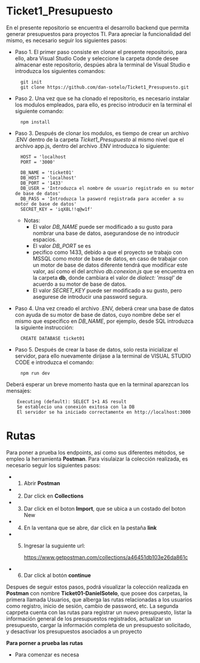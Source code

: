 # Ticket1_Presupuesto
En el presente repositorio se encuentra el desarrollo backend que permita generar presupuestos para proyectos TI. Para apreciar la funcionalidad del mismo, es necesario seguir los siguientes pasos:

* Paso 1. El primer paso consiste en clonar el presente repositorio, para ello, abra Visual Studio Code y seleccione la carpeta donde desee almacenar este repositorio, despúes abra la terminal de Visual Studio e introduzca los siguientes comandos:

        git init
        git clone https://github.com/dan-sotelo/Ticket1_Presupuesto.git

* Paso 2. Una vez que se ha clonado el repositorio, es necesario instalar los modulos empleados, para ello, es preciso introducir en la terminal el siguiente comando:

        npm install
    
* Paso 3. Después de clonar los modulos, es tiempo de crear un archivo .ENV dentro de la carpeta *Ticket1_Presupuesto* al mismo nivel que el archivo app.js, dentro del archivo .ENV introduzca lo siguiente:

        HOST = 'localhost
        PORT = '3000'
        
        DB_NAME = 'ticket01'
        DB_HOST = 'localhost'
        DB_PORT = '1433'
        DB_USER = 'Introduzca el nombre de usuario registrado en su motor de base de datos'
        DB_PASS = 'Introduzca la pasword registrada para acceder a su motor de base de datos'
        SECRET_KEY = 'iqX8L!!q@w1f'

    * Notas: 
        * El valor *DB_NAME* puede ser modificado a su gusto para nombrar una base de datos, asegurandose de no introducir espacios.
        * El valor *DB_PORT* se es
        * pecifico como 1433, debido a que el proyecto se trabajo con MSSQL como motor de base de datos, en caso de trabajar con un motor de base de datos diferente tendrá que modificar este valor, así como el del archivo *db.conexion.js* que se encuentra en la carpeta **db**, donde cambiara el valor de *dialect: 'mssql'* de acuerdo a su motor de base de datos.        
        * El valor *SECRET_KEY* puede ser modificado a su gusto, pero asegurese de introducir una password segura.

* Paso 4. Una vez creado el archivo .ENV, deberá crear una base de datos con ayuda de su motor de base de datos, cuyo nombre debe ser el mismo que especifico en *DB_NAME*, por ejemplo, desde SQL introduzca la siguiente instrucción:

        CREATE DATABASE ticket01

* Paso 5. Después de crear la base de datos, solo resta inicializar el servidor, para ello nuevamente dirijase a la terminal de VISUAL STUDIO CODE e introduzca el comando:

        npm run dev

Deberá esperar un breve momento hasta que en la terminal aparezcan los mensajes:

        Executing (default): SELECT 1+1 AS result
        Se establecio una conexión exitosa con la DB
        El servidor se ha iniciado correctamente en http://localhost:3000

# Rutas
Para poner a prueba los endpoints, así como sus diferentes métodos, se empleo la herramienta **Postman**. Para visulaizar la colección realizada, es necesario seguir los siguientes pasos: 
* 1. Abrir **Postman**
* 2. Dar click en **Collections**
* 3. Dar click en el boton **Import**, que se ubica a un costado del boton New
* 4. En la ventana que se abre, dar click en la pestaña **link**
* 5. Ingresar la suguiente url:

        https://www.getpostman.com/collections/a46451db103e26da861c
        
* 6. Dar click al botón **continue**

Despues de seguir estos pasos, podrá visualizar la colección realizada en **Postman** con nombre **Ticket01-DanielSotelo**, que posee dos carpetas, la primera llamada Usuarios, que alberga las rutas relacionadas a los usuarios como registro, inicio de sesión, cambio de password, etc. La segunda caprpeta cuenta con las rutas para registrar un nuevo presupuesto, listar la información general de los presupuestos registrados, actualizar un presupuesto, cargar la información completa de un presupuesto solicitado, y desactivar los presupuestos asociados a un proyecto

**Para porner a prueba las rutas**
* Para comenzar es necesa
